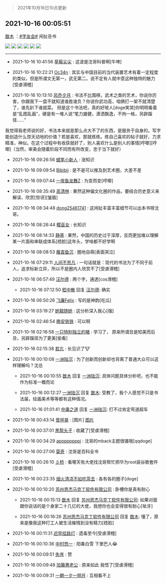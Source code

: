 > 2021年10月16日10点更新
<link rel="stylesheet" href="https://cdn.jsdelivr.net/gh/taotie6/sampleJSON@main/css/photo_show.css">
<meta name="referrer" content="no-referrer" />


 ## 2021-10-16 00:05:51 

 [㪚木](https://www.coolapk.com/feed/30717533?shareKey=MGE4YTRhNGQ0OGE5NjE2OWI1NTY~) ：<a class="feed-link-tag" href="/t/字友会?type=0">#字友会#</a> 闲扯丑书 

<div class="album">
<img class="img-item" src="http://image.coolapk.com/feed/2021/1016/00/1081091_54a333e9_3948_8792@955x1058.png" />
<img class="img-item" src="http://image.coolapk.com/feed/2021/1016/00/1081091_f517521d_3948_8794@951x1167.png" />
<img class="img-item" src="http://image.coolapk.com/feed/2021/1016/00/1081091_b59d5188_3948_8796@950x531.png" />
<img class="img-item" src="http://image.coolapk.com/feed/2021/1016/00/1081091_4ee4d1e3_3948_8798@945x960.png" />
<img class="img-item" src="http://image.coolapk.com/feed/2021/1016/00/1081091_77915c10_3948_88@950x1633.png" />
<img class="img-item" src="http://image.coolapk.com/feed/2021/1016/00/1081091_ccb6d6c8_3948_8802@951x1018.png" />
</div>

 ------- 

- 2021-10-16 10:41:56 [草莓尖尖](uid=3780295) : 这波是沈哥科普啊[牛啤] 

- 2021-10-16 10:22:21 [Oc34n](uid=2583382) : 其实与中国目前的当代装置艺术有着一定程度的类似，但是所谓文无第一，武无第二。说不定有人就中意这种独特的魅力[受虐滑稽] 

- 2021-10-16 10:13:10 [风乔夕月](uid=2725527) : 书法不比围棋，武术之类的艺术，你说你厉害，你跟我下一盘不就知道谁胜谁负？你说你武功高，咱俩打一架不就清楚了，谁先趴下谁就菜。
但是这个书法吧，真的好唬人[doge笑哭]你明明看着是“乱图乱画”，硬是有一堆人说“笔力雄健，潇洒飘逸，不拘一格，另辟蹊径……”

我觉得我老师说的好<!--break-->，书法本来就是那么点大不了的东西，是服务于自身的。写字能创造什么惊天动地的价值？若是喜欢，那就练练。练自己喜欢的帖子就好，力求精准，神似。在这个过程中有收获就好了，别人喜欢什么是别人的事情[哼唧][哼唧]（当然，审美会随着阶段不同而有所改变，忠于当下就好） 

- 2021-10-16 09:26:56 [蜡笔小新人](uid=4236945) : 涨知识 

- 2021-10-16 09:09:54 [Bibibii](uid=689320) : 是不是可以推及到艺术圈，大差不差 

- 2021-10-16 09:07:44 [一夜鱼龙舞Z](uid=2440130) : 为变而变[哼唧] 

- 2021-10-16 08:35:49 [高清林](uid=8114305) : 果然这种偏文化圈的作品，要结合历史意义来解读、欣赏[惊讶][皱眉] 

- 2021-10-16 08:34:48 [dong25461741](uid=1268657) : 这闲扯丰富丰富细节可以出本书呀沈哥。 

- 2021-10-16 08:26:44 [樱巫女](uid=1728008) : 长知识 

- 2021-10-16 08:14:33 [静基](uid=1353091) : 果然，中国的历史过于深厚，反而更加难以理解某一片面和串联成体系[捂脸]这年头，学啥都不好学啊 

- 2021-10-16 08:08:53 [雁杳鱼沉](uid=821543) : 圈地自萌[表面哭泣] 

- 2021-10-16 07:29:11 [人间不思凡](uid=2080265) : 一句话就是：现代的书法为了不同于前人，追求标新立异，所以不是圈内人欣赏不了[受虐滑稽] 

- 2021-10-16 06:57:49 [汪尔德](uid=1595236) : 两个字，通透[cos滑稽] 

    - 2021-10-16 07:12:50 [嵇中散](uid=1481569) 回复 [汪尔德](uid=1595236): 确实 

- 2021-10-16 06:50:26 [飞廉Felix](uid=900024) : 写的是神韵[吃瓜] 

- 2021-10-16 03:19:27 [她靓随她](uid=3108506) : 这分析深入我心[强] 

- 2021-10-16 02:46:54 [晚安铁铁](uid=2870621) : 可以啊 

- 2021-10-16 02:16:58 [一只特别独立的猪](uid=3908917) : 学习了， 原来所谓丑是知美而后丑，另辟蹊径为了更美[偷看] 

- 2021-10-16 02:15:38 [若忘](uid=459610) : 长见识了🐮 

- 2021-10-16 00:10:08 [一洲陆沉](uid=889471) : 为了创新而创新却也背离了普通大众可以这样理解吗？沈总 

    - 2021-10-16 00:10:55 [㪚木](uid=1081091) 回复 [一洲陆沉](uid=889471): 具体问题具体分析吧，也不能作为标准一概而论 

    - 2021-10-16 00:12:27 [一洲陆沉](uid=889471) 回复 [㪚木](uid=1081091): 受教了，我个人感觉不只是书法届，绘画美术等等都有这种情况。 

    - 2021-10-16 01:01:41 [中庸之道](uid=2894334) 回复 [一洲陆沉](uid=889471): 打不过肯定弯道超车 

- 2021-10-16 00:43:14 [曾祥昊](uid=6695078) : [图片] [图片](http://image.coolapk.com/feed/2021/1016/00/6695078_384acf73_6194_2556@964x1044.jpeg)

- 2021-10-16 00:37:01 [黑帮头子](uid=2838832) : 收藏了[受虐滑稽] 

- 2021-10-16 00:34:29 [appppppppi](uid=1377925) : 沈哥的mback主题很骚哦[qqdoge] 

- 2021-10-16 00:27:06 [莫奇](uid=131936) : 沈哥是百科全书 

- 2021-10-16 00:26:10 [彡桥](uid=3740933) : 看哪天有大佬找沈哥帮忙把华为root装谷歌套件[受虐滑稽] 

- 2021-10-16 00:23:35 [烟火清凉不如吃茶去](uid=4279524) : 各有各的圈子[doge] 

- 2021-10-16 00:10:20 [苏州思杰马克丁软件有限公司](uid=639862) : 卧槽你是真有耐心 

    - 2021-10-16 00:15:13 [㪚木](uid=1081091) 回复 [苏州思杰马克丁软件有限公司](uid=639862): 如果对面跟你说话的是个身家二十几亿的大佬，我想你也会变得很有耐心[呲牙] 

    - 2021-10-16 00:16:26 [苏州思杰马克丁软件有限公司](uid=639862) 回复 [㪚木](uid=1081091): 懂了，原来是像我这种打工人被生活摧残到没有精力[捂脸] 

- 2021-10-16 00:11:31 [迟早挂路灯](uid=874366) : 遗毒至今[受虐滑稽] 

- 2021-10-16 00:10:36 [中村悠一](uid=626684) : 阳春白雪 下里巴人😂 

- 2021-10-16 00:09:51 [失序](uid=1009107) : 赞 

- 2021-10-16 00:09:48 [加藤惠老公](uid=1266680) : 原来如此  我悟了[受虐滑稽] 

- 2021-10-16 00:09:31 [一朝一夕一明月](uid=1061419) : 互相看不上 

